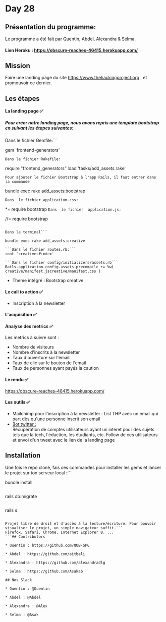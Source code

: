 # Day 28

## Présentation du programme:
Le programme a été fait par Quentin, Abdel, Alexandra & Selma. 

#### Lien Heroku : https://obscure-reaches-46415.herokuapp.com/

## Mission

Faire une landing page du site https://www.thehackingproject.org , et promouvoir ce dernier.


## Les étapes 


#### La landing page ✅
##### Pour créer notre landing page, nous avons repris une template bootstrap en suivant les étapes suivantes:

Dans le fichier Gemfile:```

gem 'frontend-generators'

```Dans le fichier Rakefile:```
    
require "frontend_generators"
load 'tasks/add_assets.rake'

```Pour ajouter le fichier Bootstrap à l'app Rails, il faut entrer dans la commande``` 

bundle exec rake add_assets:bootstrap

```Dans  le fichier application.css:```

*= require bootstrap
```Dans  le fichier  application.js:```

//= require bootstrap
    
 ```##### Installation du Bootstrap creative 

Dans le terminal``` 

bundle exec rake add_assets:creative

```Dans le fichier routes.rb:```
root 'creatives#index'

```Dans le fichier config/initializers/assets.rb```
Rails.application.config.assets.precompile += %w( creative/manifest.jscreative/manifest.css )
````


- Theme intégré : Bootstrap creative

#### Le call to action :white_check_mark:

- Inscription à la newsletter

#### L'acquisition :white_check_mark:

#### Analyse des metrics :white_check_mark:

Les metrics à suivre sont : 
- Nombre de visiteurs
- Nombre d'inscrits à la newsletter
- Taux d'ouverture sur l'email
- Taux de clic sur le bouton de l'email
- Taux de personnes ayant payés la caution

#### Le rendu :white_check_mark:

https://obscure-reaches-46415.herokuapp.com/

#### Les outils :white_check_mark:

- Mailchimp pour l'inscription à la newsletter : 
List THP avec un email qui part dès qu'une personne inscrit son email
- <a href="https://github.com/alexandradlg/bot_twitter">Bot twitter :</a></br>
Récupération de comptes utilisateurs ayant un intéret pour des sujets tels que la tech, l'éduction, les étudiants, etc. Follow de ces utilisateurs et envoi d'un tweet avec le lien de la landing page


## Installation

Une fois le repo cloné, fais ces commandes pour installer les gems et lancer le projet sur ton serveur local :```


bundle install 
```

```
rails db:migrate 
```

```
rails s


```## Pré-requis

Projet libre de droit et d'accès à la lecture/écriture. Pour pouvoir visualiser le projet, un simple navigateur suffit.```
Firefox, Safari, Chrome, Internet Explorer 8, ...
```## Contributors

* Quentin : https://github.com/QUB-SPG

* Abdel : https://github.com/aitbali

* Alexandra : https://github.com/alexandradlg

* Selma : https://github.com/Asakab

## Nos Slack

* Quentin : @Quentin

* Abdel : @Abdel

* Alexandra : @Alex

* Selma : @Asak